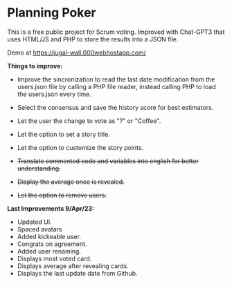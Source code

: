 # Planning Poker 
This is a free public project for Scrum voting.
Improved with Chat-GPT3 that uses HTML/JS and PHP to store the results into a JSON file.

Demo at https://jugal-wall.000webhostapp.com/

**Things to improve:**
* Improve the sincronization to read the last date modification from the users.json file by calling a PHP file reader, instead calling PHP to load the users.json every time.
* Select the consensus and save the history score for best estimators.
* Let the user the change to vote as "?" or "Coffee".
* Let the option to set a story title.
* Let the option to customize the story points.

* ~~Translate commented code and variables into english for better understanding.~~
* ~~Display the average once is revealed.~~
* ~~Let the option to remove users.~~

**Last Improvements 9/Apr/23:**
* Updated UI.
* Spaced avatars
* Added kickeable user.
* Congrats on agreement.
* Added user renaming.
* Displays most voted card.
* Displays average after revealing cards.
* Displays the last update date from Github.

